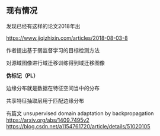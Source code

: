 ## 现有情况

发现已经有这样的论文2018年出

https://www.jiqizhixin.com/articles/2018-08-03-8

作者提出基于弱监督学习的目标检测方法

对源域图像进行域迁移训练得到域迁移图像

**伪标记（PL）** 





边缘分布就是数据在特征空间当中的分布

共享特征抽取层用于匹配边缘分布





有篇文
unsupervised domain adaptation by backpropagation
https://arxiv.org/abs/1409.7495v2
https://blog.csdn.net/a1154761720/article/details/51020105